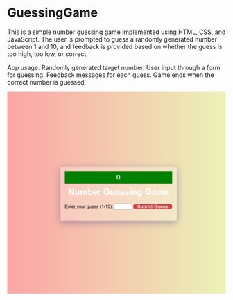 ﻿# GuessingGame

This is a simple number guessing game implemented using HTML, CSS, and JavaScript. The user is prompted to guess a randomly generated number between 1 and 10, and feedback is provided based on whether the guess is too high, too low, or correct.

App usage:
Randomly generated target number.
User input through a form for guessing.
Feedback messages for each guess.
Game ends when the correct number is guessed.

![](image/guessinggame.png)
